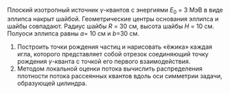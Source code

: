 Плоский изотропный источник $\gamma$-квантов с энергиями $E_0$ = 3 МэВ в виде эллипса накрыт шайбой. Геометрические центры основания эллипса и шайбы совпадают. Радиус шайбы $R$ = 30 см, высота шайбы $H$ = 10 см. Полуоси эллипса равны $a$= 10 см и $b$=30 см.

1. Построить точки рождения частиц и нарисовать «ёжика» каждая игла, которого представляет собой отрезок соединяющий точку рождения $\gamma$-кванта с точкой его первого взаимодействия.
2. Методом локальной оценки потока вычислить распределения плотности потока рассеянных квантов вдоль оси симметрии задачи, образующей цилиндра.
